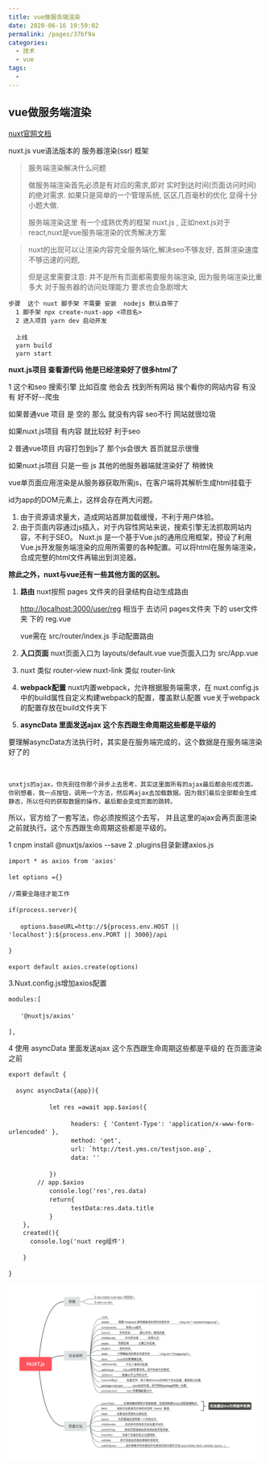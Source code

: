 ```yaml
---
title: vue做服务端渲染
date: 2020-06-16 19:59:02
permalink: /pages/37bf9a
categories: 
  - 技术
  - vue
tags: 
  - 
---
```

## vue做服务端渲染

[nuxt官网文档](https://zh.nuxtjs.org/guide/installation/)

nuxt.js    vue语法版本的  服务器渲染(ssr) 框架 

> 服务端渲染解决什么问题
>
> 做服务端渲染首先必须是有对应的需求,即对 实时到达时间(页面访问时间)的绝对需求.  如果只是简单的一个管理系统, 区区几百毫秒的优化 显得十分小题大做.
>
> 服务端渲染这里 有一个成熟优秀的框架 nuxt.js , 正如next.js对于react,nuxt是vue服务端渲染的优秀解决方案

> nuxt的出现可以让渲染内容完全服务端化,解决seo不够友好, 首屏渲染速度不够迅速的问题,
>
> 但是这里需要注意: 并不是所有页面都需要服务端渲染, 因为服务端渲染比重多大 对于服务器的访问处理能力 要求也会急剧增大

```
步骤  这个 nuxt 脚手架 不需要 安装  nodejs 默认自带了
  1 脚手架 npx create-nuxt-app <项目名>
  2 进入项目 yarn dev 启动开发
  
  上线 
  yarn build
  yarn start
```

**nuxt.js项目  查看源代码 他是已经渲染好了很多html了**



1 这个和seo 搜索引擎 比如百度 他会去 找到所有网站 挨个看你的网站内容 有没有 好不好--爬虫

如果普通vue  项目 是 空的  那么 就没有内容  seo不行 网站就很垃圾

如果nuxt.js项目  有内容  就比较好 利于seo

2  普通vue项目  内容打包到js了  那个js会很大  首页就显示很慢

如果nuxt.js项目  只是一些 js 其他的他服务器端就渲染好了   稍微快



vue单页面应用渲染是从服务器获取所需js，在客户端将其解析生成html挂载于

id为app的DOM元素上，这样会存在两大问题。

1. 由于资源请求量大，造成网站首屏加载缓慢，不利于用户体验。
2. 由于页面内容通过js插入，对于内容性网站来说，搜索引擎无法抓取网站内容，不利于SEO。
   Nuxt.js 是一个基于Vue.js的通用应用框架，预设了利用Vue.js开发服务端渲染的应用所需要的各种配置。可以将html在服务端渲染，合成完整的html文件再输出到浏览器。

**除此之外，nuxt与vue还有一些其他方面的区别。**

1. **路由**
   nuxt按照 pages 文件夹的目录结构自动生成路由

   <http://localhost:3000/user/reg>  相当于 去访问  pages文件夹 下的  user文件夹 下的 reg.vue

   vue需在 src/router/index.js 手动配置路由

2. **入口页面**
   nuxt页面入口为 layouts/default.vue
   vue页面入口为 src/App.vue

3. nuxt 类似  router-view   nuxt-link  类似 router-link


1. **webpack配置**
   nuxt内置webpack，允许根据服务端需求，在 nuxt.config.js 中的build属性自定义构建webpack的配置，覆盖默认配置
   vue关于webpack的配置存放在build文件夹下

2. **asyncData 里面发送ajax 这个东西跟生命周期这些都是平级的**

  要理解asyncData方法执行时，其实是在服务端完成的，这个数据是在服务端渲染好了的 

  ​

  ```
  unxtjs的ajax，你先别往你那个异步上去思考，其实这里面所有的ajax最后都会形成页面。你别想着，我一点按钮，调用一个方法，然后再ajax去加载数据。因为我们最后全部都会生成静态，所以任何的获取数据的操作，最后都会变成页面的跳转。
  ```

所以，官方给了一套写法，你必须按照这个去写，
并且这里的ajax会再页面渲染之前就执行。这个东西跟生命周期这些都是平级的。


1 cnpm install @nuxtjs/axios --save
2 .plugins目录新建axios.js

```
import * as axios from 'axios'

let options ={}

//需要全路径才能工作

if(process.server){

　　options.baseURL=http://${process.env.HOST || 'localhost'}:${process.env.PORT || 3000}/api

}

export default axios.create(options)
```


3.Nuxt.config.js增加axios配置

 

```
modules:[

　　'@nuxtjs/axios'

],
```



4 使用 asyncData 里面发送ajax 这个东西跟生命周期这些都是平级的 在页面渲染之前

```
export default {

  async asyncData({app}){

　　        let res =await app.$axios({

              　　headers: { 'Content-Type': 'application/x-www-form-urlencoded' },
              　　method: 'get',
              　　url: `http://test.yms.cn/testjson.asp`,
              　　data: ''
    
        　　})
        // app.$axios
        　　console.log('res',res.data)
        　　return{
        　      　testData:res.data.title
        　　}
    },
    created(){
      console.log('nuxt reg组件')
      
    }

}
```

![next](../img/next.png)

